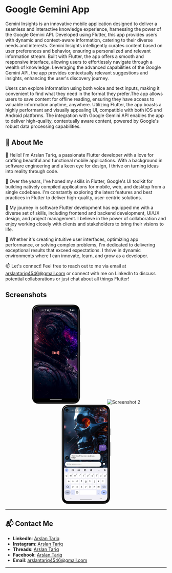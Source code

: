 # Google Gemini App
Gemini Insights is an innovative mobile application designed to deliver a seamless and interactive knowledge experience, harnessing the power of the Google Gemini API. Developed using Flutter, this app provides users with dynamic and context-aware information, catering to their diverse needs and interests. Gemini Insights intelligently curates content based on user preferences and behavior, ensuring a personalized and relevant information stream. Built with Flutter, the app offers a smooth and responsive interface, allowing users to effortlessly navigate through a wealth of knowledge. Leveraging the advanced capabilities of the Google Gemini API, the app provides contextually relevant suggestions and insights, enhancing the user's discovery journey.

Users can explore information using both voice and text inputs, making it convenient to find what they need in the format they prefer.The app allows users to save content for offline reading, ensuring they have access to valuable information anytime, anywhere. Utilizing Flutter, the app boasts a highly performant and visually appealing UI, compatible with both iOS and Android platforms. The integration with Google Gemini API enables the app to deliver high-quality, contextually aware content, powered by Google's robust data processing capabilities.

## 🚀 About Me
👋 Hello! I'm Arslan Tariq, a passionate Flutter developer with a love for crafting beautiful and functional mobile applications. With a background in software engineering and a keen eye for design, I thrive on turning ideas into reality through code.

🚀 Over the years, I've honed my skills in Flutter, Google's UI toolkit for building natively compiled applications for mobile, web, and desktop from a single codebase. I'm constantly exploring the latest features and best practices in Flutter to deliver high-quality, user-centric solutions.

💼 My journey in software Flutter development has equipped me with a diverse set of skills, including frontend and backend development, UI/UX design, and project management. I believe in the power of collaboration and enjoy working closely with clients and stakeholders to bring their visions to life.

🌟 Whether it's creating intuitive user interfaces, optimizing app performance, or solving complex problems, I'm dedicated to delivering exceptional results that exceed expectations. I thrive in dynamic environments where I can innovate, learn, and grow as a developer.

📫 Let's connect! Feel free to reach out to me via email at arslantariq4546@gmail.com or connect with me on LinkedIn to discuss potential collaborations or just chat about all things Flutter!
## Screenshots
<p align="center">
  <img src="https://github.com/Arslan4546/Gemini-Chat-App/blob/main/assets/screenshots/ss1.png" alt="Screenshot 1" width="30%" style="margin: 0 40px;"/>
  <img src="https://github.com/Arslan4546/Gemini-Chat-App/blob/main/assets/screenshots/ss2.png" alt="Screenshot 2" width="30%" style="margin: 0 40px;"/>
  <img src="https://github.com/Arslan4546/Gemini-Chat-App/blob/main/assets/screenshots/ss3.png" alt="Screenshot 3" width="30%" style="margin: 0 40px;"/>

</p>


---

## 📬 Contact Me

- **LinkedIn**: [Arslan Tariq](https://www.linkedin.com/in/arslan4546/)
- **Instagram**: [Arslan Tariq](https://www.instagram.com/arslantariq4546/)
-  **Threads**: [Arslan Tariq](https://www.threads.net/@arslantariq4546)
- **Facebook**: [Arslan Tariq](https://www.facebook.com/Arslan4546)
- **Email**: [arslantariq4546@gmail.com](mailto:arslantariq4546@gmail.com)

---
